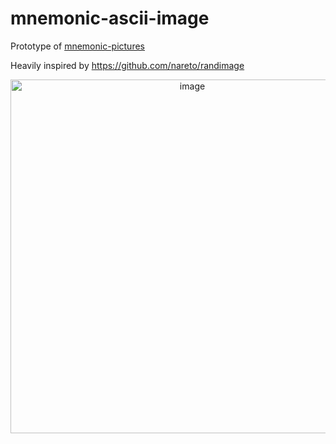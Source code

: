 # mnemonic-ascii-image

Prototype of [mnemonic-pictures](https://github.com/GregoryKogan/mnemonic-pictures)

Heavily inspired by https://github.com/nareto/randimage

<p align="center">
  <img width="566" alt="image" src="https://github.com/GregoryKogan/Random-image-gen/assets/60318411/5fcb31ac-ecf5-4d65-a7b3-3d469c361335">
<p/>

